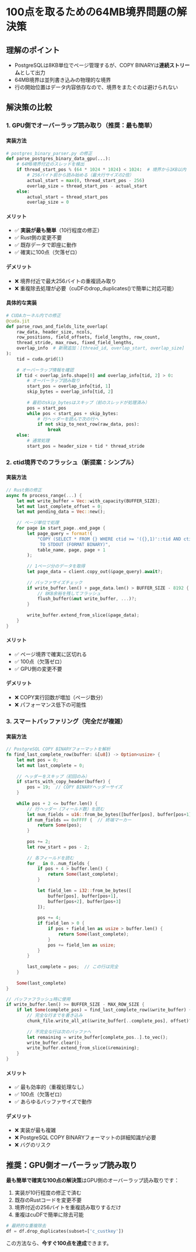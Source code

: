 # 100点を取るための64MB境界問題の解決策

## 理解のポイント
- PostgreSQLは8KB単位でページ管理するが、COPY BINARYは**連続ストリーム**として出力
- 64MB境界は並列書き込みの物理的な境界
- 行の開始位置はデータ内容依存なので、境界をまたぐのは避けられない

## 解決策の比較

### 1. GPU側でオーバーラップ読み取り（推奨：最も簡単）

#### 実装方法
```python
# postgres_binary_parser.py の修正
def parse_postgres_binary_data_gpu(...):
    # 64MB境界付近のスレッドを検出
    if thread_start_pos % (64 * 1024 * 1024) < 1024:  # 境界から1KB以内
        # 256バイト前から読み始める（最大行サイズの2倍）
        actual_start = max(0, thread_start_pos - 256)
        overlap_size = thread_start_pos - actual_start
    else:
        actual_start = thread_start_pos
        overlap_size = 0
```

#### メリット
- ✅ **実装が最も簡単**（10行程度の修正）
- ✅ Rust側の変更不要
- ✅ 既存データで即座に動作
- ✅ 確実に100点（欠落ゼロ）

#### デメリット
- ❌ 境界付近で最大256バイトの重複読み取り
- ❌ 重複除去処理が必要（cuDFのdrop_duplicates()で簡単に対応可能）

#### 具体的な実装
```python
# CUDAカーネル内での修正
@cuda.jit
def parse_rows_and_fields_lite_overlap(
    raw_data, header_size, ncols,
    row_positions, field_offsets, field_lengths, row_count,
    thread_stride, max_rows, fixed_field_lengths,
    overlap_info  # 新規追加：[thread_id, overlap_start, overlap_size]
):
    tid = cuda.grid(1)
    
    # オーバーラップ情報を確認
    if tid < overlap_info.shape[0] and overlap_info[tid, 2] > 0:
        # オーバーラップ読み取り
        start_pos = overlap_info[tid, 1]
        skip_bytes = overlap_info[tid, 2]
        
        # 最初のskip_bytesはスキップ（前のスレッドが処理済み）
        pos = start_pos
        while pos < start_pos + skip_bytes:
            # 行ヘッダーを読んで次の行へ
            if not skip_to_next_row(raw_data, pos):
                break
    else:
        # 通常処理
        start_pos = header_size + tid * thread_stride
```

### 2. ctid境界でのフラッシュ（新提案：シンプル）

#### 実装方法
```rust
// Rust側の修正
async fn process_range(...) {
    let mut write_buffer = Vec::with_capacity(BUFFER_SIZE);
    let mut last_complete_offset = 0;
    let mut pending_data = Vec::new();
    
    // ページ単位で処理
    for page in start_page..end_page {
        let page_query = format!(
            "COPY (SELECT * FROM {} WHERE ctid >= '({},1)'::tid AND ctid < '({},1)'::tid) 
             TO STDOUT (FORMAT BINARY)",
            table_name, page, page + 1
        );
        
        // 1ページ分のデータを取得
        let page_data = client.copy_out(&page_query).await?;
        
        // バッファサイズチェック
        if write_buffer.len() + page_data.len() > BUFFER_SIZE - 8192 {
            // 8KB余裕を残してフラッシュ
            flush_buffer(&mut write_buffer, ...)?;
        }
        
        write_buffer.extend_from_slice(&page_data);
    }
}
```

#### メリット
- ✅ ページ境界で確実に区切れる
- ✅ 100点（欠落ゼロ）
- ✅ GPU側の変更不要

#### デメリット
- ❌ COPY実行回数が増加（ページ数分）
- ❌ パフォーマンス低下の可能性

### 3. スマートバッファリング（完全だが複雑）

#### 実装方法
```rust
// PostgreSQL COPY BINARYフォーマットを解析
fn find_last_complete_row(buffer: &[u8]) -> Option<usize> {
    let mut pos = 0;
    let mut last_complete = 0;
    
    // ヘッダーをスキップ（初回のみ）
    if starts_with_copy_header(buffer) {
        pos = 19;  // COPY BINARYヘッダーサイズ
    }
    
    while pos + 2 <= buffer.len() {
        // 行ヘッダー（フィールド数）を読む
        let num_fields = u16::from_be_bytes([buffer[pos], buffer[pos+1]]);
        if num_fields == 0xFFFF {  // 終端マーカー
            return Some(pos);
        }
        
        pos += 2;
        let row_start = pos - 2;
        
        // 各フィールドを読む
        for _ in 0..num_fields {
            if pos + 4 > buffer.len() {
                return Some(last_complete);
            }
            
            let field_len = i32::from_be_bytes([
                buffer[pos], buffer[pos+1], 
                buffer[pos+2], buffer[pos+3]
            ]);
            
            pos += 4;
            if field_len > 0 {
                if pos + field_len as usize > buffer.len() {
                    return Some(last_complete);
                }
                pos += field_len as usize;
            }
        }
        
        last_complete = pos;  // この行は完全
    }
    
    Some(last_complete)
}

// バッファフラッシュ時に使用
if write_buffer.len() >= BUFFER_SIZE - MAX_ROW_SIZE {
    if let Some(complete_pos) = find_last_complete_row(&write_buffer) {
        // 完全な行までを書き込み
        chunk_file.write_all_at(&write_buffer[..complete_pos], offset)?;
        
        // 不完全な行は次のバッファへ
        let remaining = write_buffer[complete_pos..].to_vec();
        write_buffer.clear();
        write_buffer.extend_from_slice(&remaining);
    }
}
```

#### メリット
- ✅ 最も効率的（重複処理なし）
- ✅ 100点（欠落ゼロ）
- ✅ あらゆるバッファサイズで動作

#### デメリット
- ❌ 実装が最も複雑
- ❌ PostgreSQL COPY BINARYフォーマットの詳細知識が必要
- ❌ バグのリスク

## 推奨：GPU側オーバーラップ読み取り

**最も簡単で確実な100点の解決策**はGPU側のオーバーラップ読み取りです：

1. 実装が10行程度の修正で済む
2. 既存のRustコードを変更不要
3. 境界付近の256バイトを重複読み取りするだけ
4. 重複はcuDFで簡単に除去可能

```python
# 最終的な重複除去
df = df.drop_duplicates(subset=['c_custkey'])
```

この方法なら、**今すぐ100点を達成**できます。